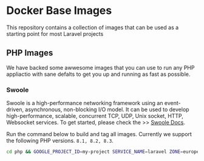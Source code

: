 # Docker Base Images

This repository contains a collection of images that can be used as a starting point for most Laravel projects

## PHP Images

We have backed some awwesome images that you can use to run any PHP appliactio with sane defalts to get you up and running as fast as possible.

### Swoole

Swoole is a high-performance networking framework using an event-driven, asynchronous, non-blocking I/O model. It can be used to develop high-performance, scalable, concurrent TCP, UDP, Unix socket, HTTP, Websocket services. To get started, please check the >> [Swoole Docs](https://wiki.swoole.com).

Run the command below to build and tag all images. Currently we support the following PHP versions. `8.1, 8.2, 8.3`.

```bash
cd php && GOOGLE_PROJECT_ID=my-project SERVICE_NAME=laravel ZONE=europe ./build.sh
```
